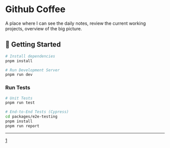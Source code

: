 # Github Coffee

A place where I can see the daily notes, review the current working projects, overview of the big picture.

## 🚀 Getting Started

```sh
# Install dependencies
pnpm install

# Run Development Server
pnpm run dev

```

### **Run Tests**

```sh
# Unit Tests
pnpm run test

# End-to-End Tests (Cypress)
cd packages/e2e-testing
pnpm install
pnpm run report
```

---

[1](https://excalidraw.com/#json=8sByaXoeuDTI-lyRR6eeD,3aF1s9T_IY7WDZvh4O5c0g)
